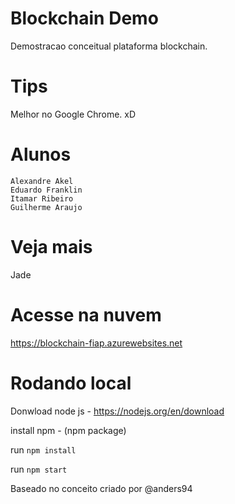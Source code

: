 # Blockchain Demo
Demostracao conceitual plataforma blockchain.

# Tips 
Melhor no Google Chrome. xD

# Alunos 
```
Alexandre Akel 
Eduardo Franklin  
Itamar Ribeiro 
Guilherme Araujo
```
# Veja mais 
Jade 

# Acesse na nuvem
https://blockchain-fiap.azurewebsites.net



# Rodando local
Donwload node js - https://nodejs.org/en/download

install npm -  (npm package)


run `npm install`


run `npm start`

Baseado no conceito criado por @anders94

